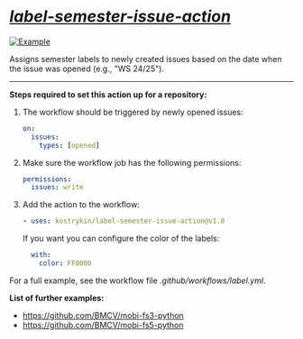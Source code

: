 # *[label-semester-issue-action](https://github.com/kostrykin/label-semester-issue-action)*

[![Example](https://github.com/kostrykin/label-semester-issue-action/actions/workflows/label.yml/badge.svg)](https://github.com/kostrykin/label-semester-issue-action/actions/workflows/label.yml)

Assigns semester labels to newly created issues based on the date when the issue was opened (e.g., "WS 24/25").

---

**Steps required to set this action up for a repository:**

1. The workflow should be triggered by newly opened issues:
   ```yml
   on:
     issues:
       types: [opened]
   ```
2. Make sure the workflow job has the following permissions:
   ```yml
   permissions:
     issues: write
   ```
3. Add the action to the workflow:
   ```yml
   - uses: kostrykin/label-semester-issue-action@v1.0
   ```
   If you want you can configure the color of the labels:
   ```yml
     with:
       color: FF0000
   ```

For a full example, see the workflow file *.github/workflows/label.yml*.

**List of further examples:**
- https://github.com/BMCV/mobi-fs3-python
- https://github.com/BMCV/mobi-fs5-python
